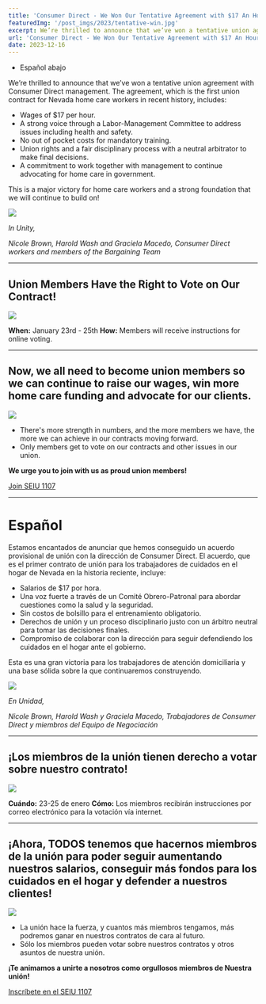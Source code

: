 ```yaml
---
title: 'Consumer Direct - We Won Our Tentative Agreement with $17 An Hour!'
featuredImg: '/post_imgs/2023/tentative-win.jpg'
excerpt: We’re thrilled to announce that we’ve won a tentative union agreement with Consumer Direct management.
url: 'Consumer Direct - We Won Our Tentative Agreement with $17 An Hour!'
date: 2023-12-16
---
```


* Español abajo

We’re thrilled to announce that we’ve won a tentative union agreement with Consumer Direct management. The agreement, which is the first union contract for Nevada home care workers in recent history, includes:

*	Wages of $17 per hour.
*	A strong voice through a Labor-Management Committee to address issues including health and safety.
*	No out of pocket costs for mandatory training.
*	Union rights and a fair disciplinary process with a neutral arbitrator to make final decisions.
*	A commitment to work together with management to continue advocating for home care in government.

This is a major victory for home care workers and a strong foundation that we will continue to build on!

![](/post_imgs/2023/tentative-win.jpg)

*In Unity,*

*Nicole Brown, Harold Wash and Graciela Macedo,*
*Consumer Direct workers and members of the Bargaining Team*

-----

## Union Members Have the Right to Vote on Our Contract!

![](/post_imgs/2023/seiu-vote.png)

**When:** January 23rd - 25th
**How:** Members will receive instructions for online voting.

-----

## Now, we all need to become union members so we can continue to raise our wages, win more home care funding and advocate for our clients.

![](/post_imgs/2023/tentative-win2.jpg)

*	There's more strength in numbers, and the more members we have, the more we can achieve in our contracts moving forward. 
*	Only members get to vote on our contracts and other issues in our union.

**We urge you to join with us as proud union members!**

[Join SEIU 1107](/join)

-----

# Español

Estamos encantados de anunciar que hemos conseguido un acuerdo provisional de unión con la dirección de Consumer Direct. El acuerdo, que es el primer contrato de unión para los trabajadores de cuidados en el hogar de Nevada en la historia reciente, incluye:

*	Salarios de $17 por hora.
*	Una voz fuerte a través de un Comité Obrero-Patronal para abordar cuestiones como la salud y la seguridad.
*	Sin costos de bolsillo para el entrenamiento obligatorio.
*	Derechos de unión y un proceso disciplinario justo con un árbitro neutral para tomar las decisiones finales.
*	Compromiso de colaborar con la dirección para seguir defendiendo los cuidados en el hogar ante el gobierno.

Esta es una gran victoria para los trabajadores de atención domiciliaria y una base sólida sobre la que continuaremos construyendo.

![](/post_imgs/2023/tentative-win.jpg)

*En Unidad,*

*Nicole Brown, Harold Wash y Graciela Macedo,*
*Trabajadores de Consumer Direct y miembros del Equipo de Negociación*

-----

## ¡Los miembros de la unión tienen derecho a votar sobre nuestro contrato!

![](/post_imgs/2023/seiu-vote.png)

**Cuándo:** 23-25 de enero
**Cómo:** Los miembros recibirán instrucciones por correo electrónico para la votación vía internet.

-----

## ¡Ahora, TODOS tenemos que hacernos miembros de la unión para poder seguir aumentando nuestros salarios, conseguir más fondos para los cuidados en el hogar y defender a nuestros clientes!

![](/post_imgs/2023/tentative-win2.jpg)

*	La unión hace la fuerza, y cuantos más miembros tengamos, más podremos ganar en nuestros contratos de cara al futuro.
*	Sólo los miembros pueden votar sobre nuestros contratos y otros asuntos de nuestra unión.

**¡Te animamos a unirte a nosotros como orgullosos miembros de Nuestra unión!**

[Inscríbete en el SEIU 1107](/join)


